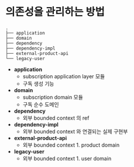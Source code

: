 # 의존성을 관리하는 방법

```
.
├── application
├── domain
├── dependency
├── dependency-impl
├── external-product-api
└── legacy-user
```

- **application**
  - subscription application layer 모듈
  - 구독 생성 기능
- **domain**
  - subscription domain 모듈
  - 구독 순수 도메인
- **dependency**
  - 외부 bounded context 의 ref
- **dependency-impl**
  - 외부 bounded context 와 연결되는 실제 구현부
- **external-product-api**
  - 외부 bounded context 1. product domain
- **legacy-user**
  - 외부 bounded context 1. user domain